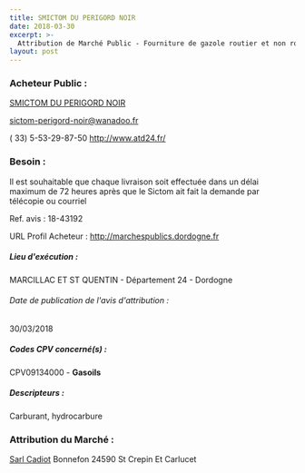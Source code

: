 ```yaml
---
title: SMICTOM DU PERIGORD NOIR
date: 2018-03-30
excerpt: >-
  Attribution de Marché Public - Fourniture de gazole routier et non routier
layout: post
---
```


### Acheteur Public : 
<a href="/acheteur-33/siren-252402284"> SMICTOM DU PERIGORD NOIR</a><br/>



sictom-perigord-noir@wanadoo.fr

( 33) 5-53-29-87-50
http://www.atd24.fr/
### Besoin :

Il est souhaitable que chaque livraison soit effectuée dans un délai maximum de 72 heures après que le Sictom ait fait la demande par télécopie ou courriel

Ref. avis : 18-43192

URL Profil Acheteur : http://marchespublics.dordogne.fr

##### Lieu d'exécution :

MARCILLAC ET ST QUENTIN - Département 24 - Dordogne

###### Date de publication de l'avis d'attribution : 
30/03/2018

##### Codes CPV concerné(s) :
CPV09134000 - **Gasoils** <br/>

##### Descripteurs :
Carburant, hydrocarbure <br/>

### Attribution du Marché :
<a href="/entreprise-259/siren-401214515"> Sarl Cadiot</a>    Bonnefon 24590 St Crepin Et Carlucet <br/>
